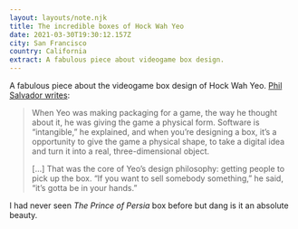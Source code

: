 ```yaml
---
layout: layouts/note.njk
title: The incredible boxes of Hock Wah Yeo
date: 2021-03-30T19:30:12.157Z
city: San Francisco
country: California
extract: A fabulous piece about videogame box design.
---
```


A fabulous piece about the videogame box design of Hock Wah Yeo. [Phil Salvador writes](https://obscuritory.com/essay/incredible-boxes-of-hock-wah-yeo/):

> When Yeo was making packaging for a game, the way he thought about it, he was giving the game a physical form. Software is “intangible,” he explained, and when you’re designing a box, it’s a opportunity to give the game a physical shape, to take a digital idea and turn it into a real, three-dimensional object.
>
> [...] That was the core of Yeo’s design philosophy: getting people to pick up the box. “If you want to sell somebody something,” he said, “it’s gotta be in your hands.”

I had never seen _The Prince of Persia_ box before but dang is it an absolute beauty.
